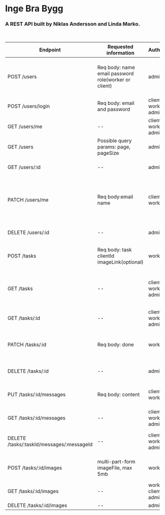 # Inge Bra Bygg  

### A REST API built by Niklas Andersson and Linda Marko.
<br>

| Endpoint                 | Requested information                                  | AuthRoles             | Expected response                                |
| ------------------------ | ------------------------------------------------------ | --------------------- | ------------------------------------------------ |
| POST /users              | Req body: name email password role(worker or client)           | admin                 | message: User created, User object: id, email, name, role               |
| POST /users/login       | Req body: email and password                           | client, worker, admin | JWT token    |
| GET /users/me                  | --                                                     | client, worker, admin | User object: id, email, name, role               |
| GET /users               | Possible query params: page, pageSize          | admin         | Array: users                                     |
| GET /users/:id           | --                                                     | admin | User object: id, email, name, role               |
| PATCH /users/me         | Req body:email name    | client, worker                 | message: User updated  , Updated User object: id, email, name, role               |
| DELETE /users/:id        | --                                                     | admin                 | message: User is no more    |
| POST /tasks              | Req body: task clientId imageLink(optional)                        | worker                | message: Task created, Task object|
| GET /tasks               | --   | client, worker, admin        | Array of own task objects. If admin, array of every task.                        |
| GET /tasks/:id           | --                                                     | client, worker, admin        | Task object    |
| PATCH /tasks/:id         | Req body: done                                   | worker                | message: Task updated, Updated task object                              |
| DELETE /tasks/:id        | --                                                     | admin                 | message: Task deleted              |
| PUT /tasks/:id/messages | Req body: content                                      | client, worker        | message: Message added, Task object      |
| GET /tasks/:id/messages  | --                      | client, worker, admin        | Array of messages          |
| DELETE /tasks/:taskId/messages/:messageId     | --                                                     | client, worker, admin        | message: Message deleted, Task object |
| POST /tasks/:id/images    | multi-part-form imageFile, max 5mb              | worker               | message: Image uploaded successfully                 |
| GET /tasks/:id/images    | --              | worker, client, admin               | image                 |
| DELETE /tasks/:id/images    | --              | admin               | image                 |
